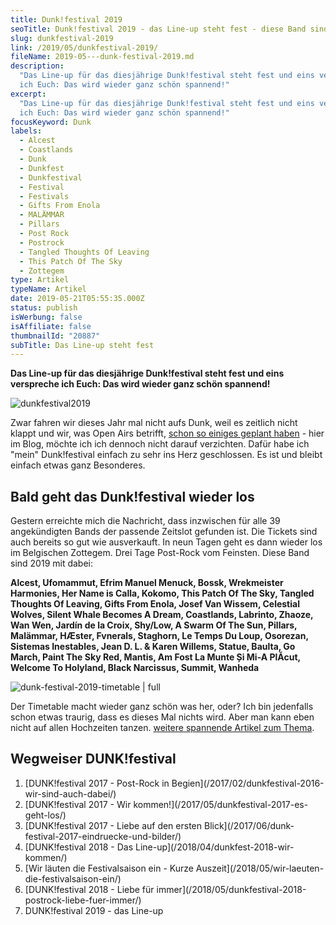 ```yaml
---
title: Dunk!festival 2019
seoTitle: Dunk!festival 2019 - das Line-up steht fest - diese Band sind dabei
slug: dunkfestival-2019
link: /2019/05/dunkfestival-2019/
fileName: 2019-05---dunk-festival-2019.md
description:
  "Das Line-up für das diesjährige Dunk!festival steht fest und eins verspreche
  ich Euch: Das wird wieder ganz schön spannend!"
excerpt:
  "Das Line-up für das diesjährige Dunk!festival steht fest und eins verspreche
  ich Euch: Das wird wieder ganz schön spannend!"
focusKeyword: Dunk
labels:
  - Alcest
  - Coastlands
  - Dunk
  - Dunkfest
  - Dunkfestival
  - Festival
  - Festivals
  - Gifts From Enola
  - MALÄMMAR
  - Pillars
  - Post Rock
  - Postrock
  - Tangled Thoughts Of Leaving
  - This Patch Of The Sky
  - Zottegem
type: Artikel
typeName: Artikel
date: 2019-05-21T05:55:35.000Z
status: publish
isWerbung: false
isAffiliate: false
thumbnailId: "20887"
subTitle: Das Line-up steht fest
---
```


<strong>Das Line-up für das diesjährige Dunk!festival steht fest und eins
verspreche ich Euch: Das wird wieder ganz schön spannend!</strong>

![dunkfestival2019](http://cardamonchai.com/wp-content/uploads/2019/05/dunk2019-400x400.jpeg "Diese Bands spielen 2019 auf dem Dunk! (u.a.)")

Zwar fahren wir dieses Jahr mal nicht aufs Dunk, weil es zeitlich nicht klappt
und wir, was Open Airs betrifft,
[schon so einiges geplant haben](/2019/05/arctangent-festival-2019/) - hier im
Blog, möchte ich ich dennoch nicht darauf verzichten. Dafür habe ich "mein"
Dunk!festival einfach zu sehr ins Herz geschlossen. Es ist und bleibt einfach
etwas ganz Besonderes.

## Bald geht das Dunk!festival wieder los

Gestern erreichte mich die Nachricht, dass inzwischen für alle 39 angekündigten
Bands der passende Zeitslot gefunden ist. Die Tickets sind auch bereits so gut
wie ausverkauft. In neun Tagen geht es dann wieder los im Belgischen Zottegem.
Drei Tage Post-Rock vom Feinsten. Diese Band sind 2019 mit dabei:

<strong>Alcest, Ufomammut, Efrim Manuel Menuck, Bossk, Wrekmeister Harmonies,
Her Name is Calla, Kokomo, This Patch Of The Sky, Tangled Thoughts Of Leaving,
Gifts From Enola, Josef Van Wissem, Celestial Wolves, Silent Whale Becomes A
Dream, Coastlands, Labrinto, Zhaoze, Wan Wen, Jardín de la Croix, Shy/Low, A
Swarm Of The Sun, Pillars, Malämmar, HÆster, Fvnerals, Staghorn, Le Temps Du
Loup, Osorezan, Sistemas Inestables, Jean D. L. &amp; Karen Willems, Statue,
Baulta, Go March, Paint The Sky Red, Mantis, Am Fost La Munte Și Mi-A PlĂcut,
Welcome To Holyland, Black Narcissus, Summit, Wanheda</strong>

![dunk-festival-2019-timetable | full](http://cardamonchai.com/wp-content/uploads/2019/05/Bildschirmfoto-2019-05-20-um-17.34.22-960x1196.png "So sieht der Timetable für das Dunk!festival dieses Jahr aus.")

Der Timetable macht wieder ganz schön was her, oder? Ich bin jedenfalls schon
etwas traurig, dass es dieses Mal nichts wird. Aber man kann eben nicht auf
allen Hochzeiten tanzen.
[weitere spannende Artikel zum Thema](/2018/04/dunkfest-2018-wir-kommen/).

## Wegweiser DUNK!festival

<ol>
    <li> [DUNK!festival 2017 - Post-Rock in Begien](/2017/02/dunkfestival-2016-wir-sind-auch-dabei/) </li>
    <li> [DUNK!festival 2017 - Wir kommen!](/2017/05/dunkfestival-2017-es-geht-los/) </li>
    <li> [DUNK!festival 2017 - Liebe auf den ersten Blick](/2017/06/dunk-festival-2017-eindruecke-und-bilder/) </li>
    <li> [DUNK!festival 2018 - Das Line-up](/2018/04/dunkfest-2018-wir-kommen/) </li>
    <li> [Wir läuten die Festivalsaison ein - Kurze Auszeit](/2018/05/wir-laeuten-die-festivalsaison-ein/) </li>
    <li> [DUNK!festival 2018 - Liebe für immer](/2018/05/dunkfestival-2018-postrock-liebe-fuer-immer/) </li>
    <li>DUNK!festival 2019 - das Line-up</li>
</ol>

[](/2015/03/die-ultimative-vegane-festivalliste)
